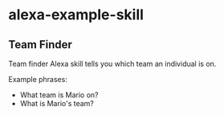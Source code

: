# alexa-example-skill

## Team Finder
Team finder Alexa skill tells you which team an individual is on.

Example phrases:
- What team is Mario on?
- What is Mario's team?

